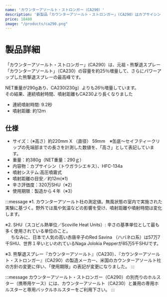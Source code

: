 ```yaml
---
name: 'カウンターアソールト・ストロンガー（CA290）'
description: '新製品「カウンターアソールト・ストロンガー」(CA290）はカプサイシン（唐辛子エキス）を成分として利用した、強力な熊撃退スプレーです。'
price: 18480
image: "/products/ca290.png"
---
```


# 製品詳細

 「カウンターアソールト・ストロンガー」(CA290）は、元祖・熊撃退スプレー「カウンターアソールト」（CA230）の容量を約25％増量して、さらにパワーアップした熊撃退スプレーの最高峰です。

NET重量が290gあり、CA230(230g）よりも26％増量しています。  
その結果、連続噴射時間、噴射距離もCA230より長くなりました

- 連続噴射時間: 9.2秒
- 噴射距離: 約12ｍ

## 仕様

- サイズ：（※高さ）約220mm X （直径） 59mm　※缶底～セイフティークリップの先端部までの長さを計測した数値を、「高さ」として表記しています。
- 重量：約380g（NET重量：290ｇ）
- 内容物：カプサイシン（トウガラシエキス）、HFC-134a
- 噴射システム:高圧噴霧式
- 噴射距離の目安／約12m(※1)
- 辛さ評価度：320万SHU（※2）
- 使用期限：製造から４年（※3）

:::message
※1. カウンターアソールト社の測定値。無風状態の室内で実施された実験に基づく。野外では風や気温などの影響を受け、噴射距離や噴射時間は変化します。

※2. SHU（スコビル熱単位／Scoville Heat Units）: 辛さの基準単位として最も多く使用されている単位のこと。  
　  ちなみに、日本で人気の高い赤唐辛子のRed Savina （ハバネロ系）は57万7千SHU、世界１辛いといわれているNaga Jolokia Pepperが85万5千SHUです。

※3. 熊撃退スプレー『カウンターアソールト』（CA230）、『カウンターアソールト・ストロンガー』（CA290）の製造メーカー、米国のカウンターアソールト社の方針の変更に伴い、「使用期限」の表記が変更になりました。
:::

:::message
カウンターアソールト・ストロンガー（CA290）の別売りのホルスター（携帯用ケース）には、カウンターアソールト（CA230）と兼用の専用ホルスターと専用バックルホルスターをご利用下さい。
:::
